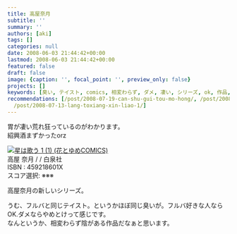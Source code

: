 ```yaml
---
title: 高屋奈月
subtitle: ''
summary: ''
authors: [aki]
tags: []
categories: null
date: 2008-06-03 21:44:42+00:00
lastmod: 2008-06-03 21:44:42+00:00
featured: false
draft: false
image: {caption: '', focal_point: '', preview_only: false}
projects: []
keywords: [臭い, テイスト, comics, 相変わらず, ダメ, 凄い, シリーズ, ok, 作品, 新しい]
recommendations: [/post/2008-07-19-can-shu-gui-tou-mo-hong/, /post/2008-09-10-enzieruhato-27/,
  /post/2008-07-13-lang-toxiang-xin-liao-1/]
---
```

胃が凄い荒れ狂っているのがわかります。  
紹興酒まずかったorz

![](https://ecx.images-amazon.com/images/I/51aDg7uTQVL._SL160_.jpg)[星は歌う 1 (1) (花とゆめCOMICS)](http://item.excite.co.jp/detail/ASIN_459218601X)  
高屋 奈月 / / 白泉社  
ISBN : 459218601X  
スコア選択: ※※※

高屋奈月の新しいシリーズ。

うむ、フルバと同じテイスト。というかほぼ同じ臭いが。フルバ好きな人ならOK.ダメならやめとけって感じです。  
なんというか、相変わらず陰がある作品だなぁと思います。



